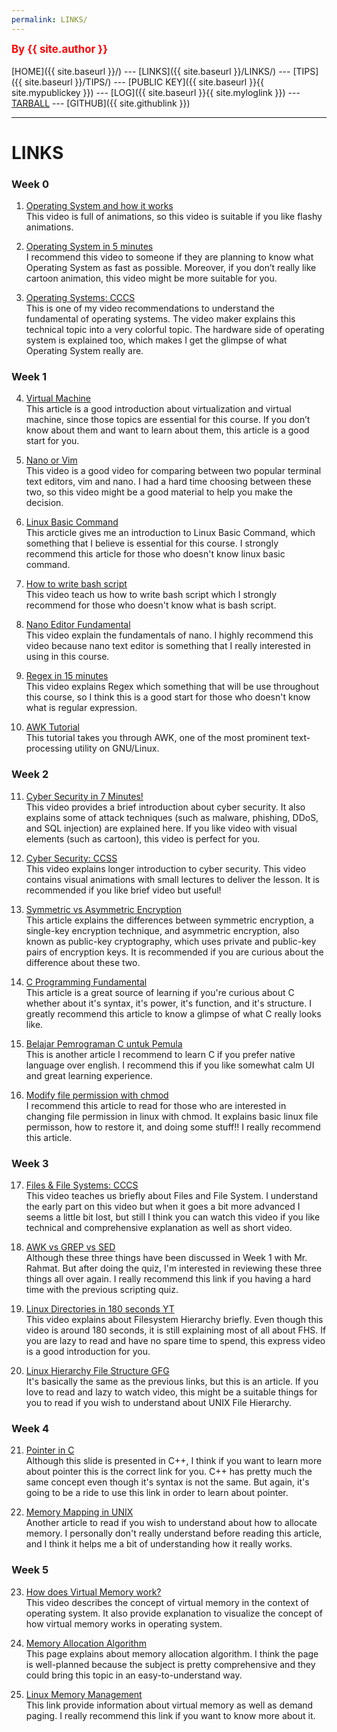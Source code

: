 ```yaml
---
permalink: LINKS/
---
```

<span style="color:red; font-weight:bold; font-size:larger;">By {{ site.author }}</span>
<br><br>
[HOME]({{ site.baseurl }}/) ---
[LINKS]({{ site.baseurl }}/LINKS/) ---
[TIPS]({{ site.baseurl }}/TIPS/) ---
[PUBLIC KEY]({{ site.baseurl }}{{ site.mypublickey }}) ---
[LOG]({{ site.baseurl }}{{ site.myloglink }}) ---
[TARBALL](SandBox/cbkadal.tar.xz) ---
[GITHUB]({{ site.githublink }})
<br>
<hr>

# LINKS
### Week 0

1. [Operating System and how it works](https://www.youtube.com/watch?v=GjNp0bBrjmU)<br>
This video is full of animations, so this video is suitable if you like flashy animations.

2. [Operating System in 5 minutes](https://www.youtube.com/watch?v=pVzRTmdd9j0)<br>
I recommend this video to someone if they are planning to know what Operating System as fast as possible. Moreover, if you don’t really like cartoon animation, this video might be more suitable for you.

3. [Operating Systems: CCCS](https://www.youtube.com/watch?v=26QPDBe-NB8)<br>
This is one of my video recommendations to understand the fundamental of operating systems. The video maker explains this technical topic into a very colorful topic. The hardware side of operating system is explained too, which makes I get the glimpse of what Operating System really are.

### Week 1
4. [Virtual Machine](https://blog.stackpath.com/virtual-machine/)<br>
This article is a good introduction about virtualization and virtual machine, since those topics are essential for this course. If you don’t know about them and want to learn about them, this article is a good start for you.

5. [Nano or Vim](https://www.youtube.com/watch?v=vAwo7CLWlUc)<br>
This video is a good video for comparing between two popular terminal text editors, vim and nano. I had a hard time choosing between these two, so this video might be a good material to help you make the decision.

6. [Linux Basic Command](https://linoxide.com/linux-command/essential-linux-basic-commands/)<br>
This arcticle gives me an introduction to Linux Basic Command, which something that I believe is essential for this course. I strongly recommend this article for those who doesn't know linux basic command.

7. [How to write bash script](https://www.youtube.com/watch?v=F-gskSl4pwQ)<br>
This video teach us how to write bash script which I strongly recommend for those who doesn't know what is bash script.

8. [Nano Editor Fundamental](https://www.youtube.com/watch?v=gyKiDczLIZ4)<br>
This video explain the fundamentals of nano. I highly recommend this video because nano text editor is something that I really interested in using in this course.

9. [Regex in 15 minutes](https://youtu.be/bgBWp9EIlMM)<br>
This video explains Regex which something that will be use throughout this course, so I think this is a good start for those who doesn't know what is regular expression.

10. [AWK Tutorial](https://www.tutorialspoint.com/awk/awk_basic_syntax.htm)<br>
This tutorial takes you through AWK, one of the most prominent text-processing utility on GNU/Linux. 

### Week 2

11. [Cyber Security in 7 Minutes!](https://www.youtube.com/watch?v=inWWhr5tnEA)<br>
This video provides a brief introduction about cyber security. It also explains some of attack techniques (such as malware, phishing, DDoS, and SQL injection) are explained here. If you like video with visual elements (such as cartoon), this video is perfect for you.

12. [Cyber Security: CCSS](https://www.youtube.com/watch?v=bPVaOlJ6ln0)<br>
This video explains longer introduction to cyber security. This video contains visual animations with small lectures to deliver the lesson. It is recommended if you like brief video but useful!

13. [Symmetric vs Asymmetric Encryption](https://www.trentonsystems.com/blog/symmetric-vs-asymmetric-encryption)<br>
This article explains the differences between symmetric encryption, a single-key encryption technique, and asymmetric encryption, also known as public-key cryptography, which uses private and public-key pairs of encryption keys. It is recommended if you are curious about the difference about these two.

14. [C Programming Fundamental](https://www.w3schools.com/c/)<br>
This article is a great source of learning if you're curious about C whether about it's syntax, it's power, it's function, and it's structure. I greatly recommend this article to know a glimpse of what C really looks like.

15. [Belajar Pemrograman C untuk Pemula](https://www.petanikode.com/tutorial/c/)<br>
This is another article I recommend to learn C if you prefer native language over english. I recommend this if you like somewhat calm UI and great learning experience.

16. [Modify file permission with chmod](https://www.linode.com/docs/guides/modify-file-permissions-with-chmod/)<br>
I recommend this article to read for those who are interested in changing file permission in linux with chmod. It explains basic linux file permisson, how to restore it, and doing some stuff!! I really recommend this article.

### Week 3

17. [Files & File Systems: CCCS](https://www.youtube.com/watch?v=KN8YgJnShPM)<br>
This video teaches us briefly about Files and File System. I understand the early part on this video but when it goes a bit more advanced I seems a little bit lost, but still I think you can watch this video if you like technical and comprehensive explanation as well as short video.

18. [AWK vs GREP vs SED](https://techviewleo.com/awk-vs-grep-vs-sed-commands-in-linux/)<br>
Although these three things have been discussed in Week 1 with Mr. Rahmat. But after doing the quiz, I'm interested in reviewing these three things all over again. I really recommend this link if you having a hard time with the previous scripting quiz.

19. [Linux Directories in 180 seconds YT](https://www.youtube.com/watch?v=42iQKuQodW4)<br>
This video explains about Filesystem Hierarchy briefly. Even though this video is around 180 seconds, it is still explaining most of all about FHS. If you are lazy to read and have no spare time to spend, this express video is a good introduction for you.

20. [Linux Hierarchy File Structure GFG](https://www.geeksforgeeks.org/linux-file-hierarchy-structure/)<br>
It's basically the same as the previous links, but this is an article. If you love to read and lazy to watch video, this might be a suitable things for you to read if you wish to understand about UNIX File Hierarchy.

### Week 4

21. [Pointer in C](https://personal.utdallas.edu/~rkm010300/utd/cs3376/ppt/ch09.pdf)<br>
Although this slide is presented in C++, I think if you want to learn more about pointer this is the correct link for you. C++ has pretty much the same concept even though it's syntax is not the same. But again, it's going to be a ride to use this link in order to learn about pointer.

22. [Memory Mapping in UNIX](https://frameboxxindore.com/linux/what-is-memory-mapping-in-linux.html)<br>
Another article to read if you wish to understand about how to allocate memory. I personally don't really understand before reading this article, and I think it helps me a bit of understanding how it really works.

### Week 5

23. [How does Virtual Memory work?](https://www.youtube.com/watch?v=59MxYkCs1rg)<br>
This video describes the concept of virtual memory in the context of operating system. It also provide explanation to visualize the concept of how virtual memory works in operating system.

24. [Memory Allocation Algorithm](https://www.cs.uah.edu/~rcoleman/Common/C_Reference/MemoryAlloc.html)<br>
This page explains about memory allocation algorithm. I think the page is well-planned because the subject is pretty comprehensive and they could bring this topic in an easy-to-understand way.

25. [Linux Memory Management](https://www.thegeekstuff.com/2012/02/linux-memory-management/)<br>
This link provide information about virtual memory as well as demand paging. I really recommend this link if you want to know more about it.
